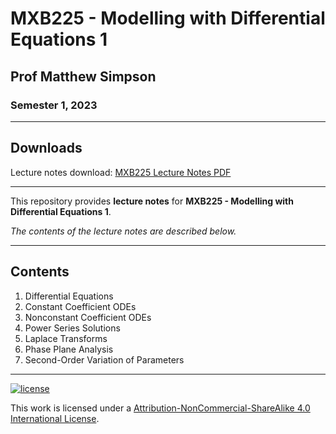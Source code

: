 # MXB225 - Modelling with Differential Equations 1

## Prof Matthew Simpson

### Semester 1, 2023

---

## Downloads

Lecture notes download: [MXB225 Lecture Notes PDF](https://www.github.com/Tarang74/MXB225/raw/main/MXB225%20Lecture%20Notes.pdf)

---

This repository provides **lecture notes** for **MXB225 - Modelling with Differential Equations 1**.

*The contents of the lecture notes are described below.*

---

## Contents

1. Differential Equations
2. Constant Coefficient ODEs
3. Nonconstant Coefficient ODEs
4. Power Series Solutions
5. Laplace Transforms
6. Phase Plane Analysis
7. Second-Order Variation of Parameters

---

[![license](https://forthebadge.com/images/badges/cc-nc-sa.svg)](http://creativecommons.org/licenses/by-nc-sa/4.0/)

This work is licensed under a [Attribution-NonCommercial-ShareAlike 4.0 International License](http://creativecommons.org/licenses/by-nc-sa/4.0/).
